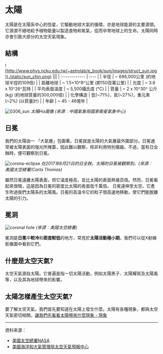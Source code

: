 # 太陽

太陽是在太陽系中心的恆星，它驅動地球大氣的循環，亦是地球能源的主要源頭。它源源不絕地給予植物能量以製造食物和氧氣，從而孕育地球上的生命。太陽同時亦會引致大部分的太空天氣現象。

## 結構

![http://www.phys.ncku.edu.tw/~astrolab/e_book/sun/images/struct_sun.jpg](./static/sun_chin.png)
|||
| :------------ | :--- |
| 半徑             | ~ 696,000公里 (約地球半徑的109倍) |
| 距離地球     | ~ 1.5×10^8^公里 (即150百萬公里)               |
| 光度         | ~ 3.8 x 10^26^瓦特                            |
| 平均表面溫度 | ~ 5,500攝氏度 (°C)                         |
| 質量         | ~ 2 x 10^30^ 公斤(kg) (約地球質量的300,000倍) |
| 化學構造     | 氫(~71%)，氦(~27%)，重元素(~2%) (以質量計)  |
| 年齡         | ~ 45 - 46億年                               |


![0306_sun](./static/h-alpha-image)
*太陽Hα圖像 (來源︰中國氣象局國家衛星氣象中心)*

## 日冕

我們的太陽由一 「大氣層」包圍著。日冕就是太陽的大氣層最外圍部分。日冕通常被太陽表面的強光所掩蓋，因此難以觀察，除非利用特別儀器。不過，當有日全蝕時，便可觀察到日冕。

![corona-eclipse](./static/corona-eclipse.jpg)
*在2017年8月21日的日全蝕，太陽的日冕被觀察到。(來源︰ 美國太空總署/Carla Thomas)*

雖然日冕遠離太陽表面，但它溫度極高，並比太陽的表面熱幾百倍。然而，日冕看起來很暗，這是因為日冕的密度比太陽的表面低千萬倍。
日冕遠伸至太空。它產生吹過我們太陽系的太陽風。日冕的高溫令它的粒子很高速地移動，使它們能脫離太陽的引力。

## 冕洞

![coronal hole](./static/0306_hole.jpg)
*(來源︰美國太空總署)*

冕洞是**日冕**中**較冷**和**密度較低**的地方，常見於**太陽活動極小期**。我們可以從X射線影像圖中看到它們。

## 什麼是太空天氣?

太空天氣源自太陽。它普遍是指一切太陽活動，例如太陽黑子、太陽耀斑及太陽風等，以及其為地球帶來的影響。

## 太陽怎樣產生太空天氣?

要了解太空天氣，我們首先要知道在太陽上發生什麼。太陽有各種現象，都與太空天氣密切相關。[讓我們先看看太陽帶來什麼現象 - 現象](#/zh/phenomena/)

---

資料來源：

- [美國太空總署NASA](<https://www.nasa.gov/>)
- [美國海洋和大氣管理局太空天氣預報中心](https://www.swpc.noaa.gov/)
